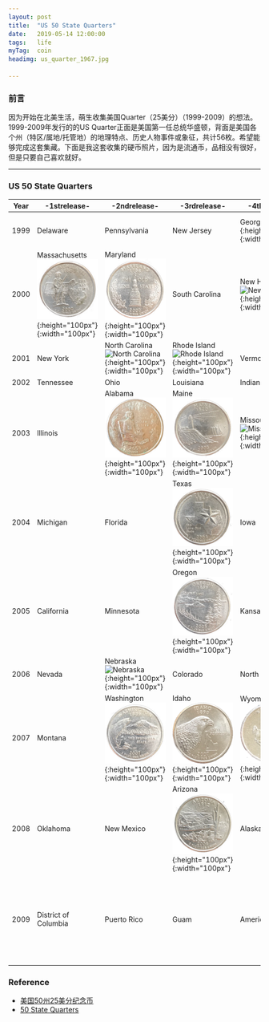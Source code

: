```yaml
---
layout: post
title:  "US 50 State Quarters"
date:   2019-05-14 12:00:00
tags:	life
myTag:	coin
headimg: us_quarter_1967.jpg

---
```


### 前言

因为开始在北美生活，萌生收集美国Quarter（25美分）（1999-2009）的想法。1999-2009年发行的的US Quarter正面是美国第一任总统华盛顿，背面是美国各个州（特区/属地/托管地）的地理特点、历史人物事件或象征，共计56枚。希望能够完成这套集藏。下面是我这套收集的硬币照片，因为是流通币，品相没有很好，但是只要自己喜欢就好。

---

### US 50 State Quarters

Year|-1strelease-|-2ndrelease-|-3rdrelease-|-4threlease-|-5threlease-|-6threlease-
----|---|---|---|---|---|---
1999|Delaware|Pennsylvania|New Jersey|Georgia![Georgia](../picture/coins/US-Quarter-1999-Georgia.png){:height="100px"}{:width="100px"}|Connecticut![Connecticut](../picture/coins/US-Quarter-1999-Connecticut.png){:height="100px"}{:width="100px"}
2000|Massachusetts![Massachusetts](../picture/coins/US-Quarter-2000-Massachusetts.png){:height="100px"}{:width="100px"}|Maryland![Maryland](../picture/coins/US-Quarter-2000-Maryland.png){:height="100px"}{:width="100px"}|South Carolina|New Hampshire![New Hampshire](../picture/coins/US-Quarter-2000-NewHampshire.png){:height="100px"}{:width="100px"}|Virginia![Virginia](../picture/coins/US-Quarter-2000-Virginia.png){:height="100px"}{:width="100px"}
2001|New York|North Carolina![North Carolina](../picture/coins/US-Quarter-2001-NorthCarolina.png){:height="100px"}{:width="100px"}|Rhode Island![Rhode Island](../picture/coins/US-Quarter-2001-RhodeIsland.png){:height="100px"}{:width="100px"}|Vermont|Kentucky
2002|Tennessee|Ohio|Louisiana|Indiana|Mississippi
2003|Illinois|Alabama![Alabama](../picture/coins/US-Quarter-2003-Alabama.png){:height="100px"}{:width="100px"}|Maine![Maine](../picture/coins/US-Quarter-2003-Maine.png){:height="100px"}{:width="100px"}|Missouri![Missouri](../picture/coins/US-Quarter-2003-Missouri.png){:height="100px"}{:width="100px"}|Arkansas
2004|Michigan|Florida|Texas![Texas](../picture/coins/US-Quarter-2004-Texas.png){:height="100px"}{:width="100px"}|Iowa|Wisconsin
2005|California|Minnesota|Oregon![Oregon](../picture/coins/US-Quarter-2005-Oregon.png){:height="100px"}{:width="100px"}|Kansas|West Virginia
2006|Nevada|Nebraska![Nebraska](../picture/coins/US-Quarter-2006-Nebraska.png){:height="100px"}{:width="100px"}|Colorado|North Dakota|South Dakota![South Dakota](../picture/coins/US-Quarter-2006-SouthDakota.png){:height="100px"}{:width="100px"}
2007|Montana|Washington![Washington](../picture/coins/US-Quarter-2007-Washington.png){:height="100px"}{:width="100px"}|Idaho![Idaho](../picture/coins/US-Quarter-2007-Idaho.png){:height="100px"}{:width="100px"}|Wyoming![Wyoming](../picture/coins/US-Quarter-2007-Wyoming.png){:height="100px"}{:width="100px"}|Utah![Utah](../picture/coins/US-Quarter-2007-Utah.png){:height="100px"}{:width="100px"}
2008|Oklahoma|New Mexico|Arizona![Arizona](../picture/coins/US-Quarter-2008-Arizona.png){:height="100px"}{:width="100px"}|Alaska|Hawaii![Hawaii](../picture/coins/US-Quarter-2008-Hawaii.png){:height="100px"}{:width="100px"}
2009|District of Columbia|Puerto Rico|Guam|American Samoa|U.S. Virgin Islands![U.S. Virgin Islands](../picture/coins/US-Quarter-2009-VirginIslands.png){:height="100px"}{:width="100px"}|Northern Mariana Islands


### Reference 

+ [美国50州25美分纪念币](https://zh.wikipedia.org/wiki/%E7%BE%8E%E5%9B%BD50%E5%B7%9E25%E7%BE%8E%E5%88%86%E7%BA%AA%E5%BF%B5%E5%B8%81)
+ [50 State Quarters](https://en.wikipedia.org/wiki/50_State_Quarters)
